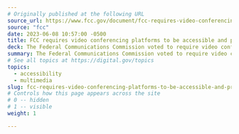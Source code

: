 ```yaml
---
# Originally published at the following URL
source_url: https://www.fcc.gov/document/fcc-requires-video-conferencing-accessibility-proposes-asl-support
source: "fcc"
date: 2023-06-08 10:57:00 -0500
title: FCC requires video conferencing platforms to be accessible and proposes platform integration with sign-language services
deck: The Federal Communications Commission voted to require video conferencing platforms, like Zoom, Microsoft Teams, or Webex, to comply with the accessibility requirements under the Communications Act and agency rules that govern interoperable video conferencing services.
summary: The Federal Communications Commission voted to require video conferencing platforms, like Zoom, Microsoft Teams, or Webex, to comply with the accessibility requirements under the Communications Act and agency rules that govern interoperable video conferencing services.
# See all topics at https://digital.gov/topics
topics:
  - accessibility
  - multimedia
slug: fcc-requires-video-conferencing-platforms-to-be-accessible-and-proposes-platform-integration-with-sign-language-services
# Controls how this page appears across the site
# 0 -- hidden
# 1 -- visible
weight: 1

---
```

